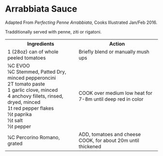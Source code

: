 # Arrabbiata Sauce

Adapted From *Perfecting Penne Arrabbiata*, Cooks Illustrated Jan/Feb 2016. 

Tradditionally served with penne, ziti or rigatoni.

<table>
<tbody>
<tr><th>Ingredients</th><th>Action</th></tr>
<tr><td>
1 (28oz) can of whole peeled tomatoes
</td><td>
Briefly blend or manually mush ups
</td></tr>
<tr><td>
&frac14;C EVOO<br>
&frac14;C Stemmed, Patted Dry, minced pepperoncini<br>
2T tomato paste<br>
1 garlic clove, minced<br>
4 anchovy fillets, rinsed, dryed, minced<br>
1t red pepper flakes<br>
&frac12;t paprika<br>
&frac12;t salt<br>
&frac12;t pepper<br>
</td><td>
COOK over medium low heat for 7-8m until deep red in color
</td></tr>
<tr><td>
&frac14;C Percorino Romano, grated<br>
</td><td>
ADD, tomatoes and cheese<br>
COOK, for about 20m until thickened
</td></tr>
</tbody>
</table>
